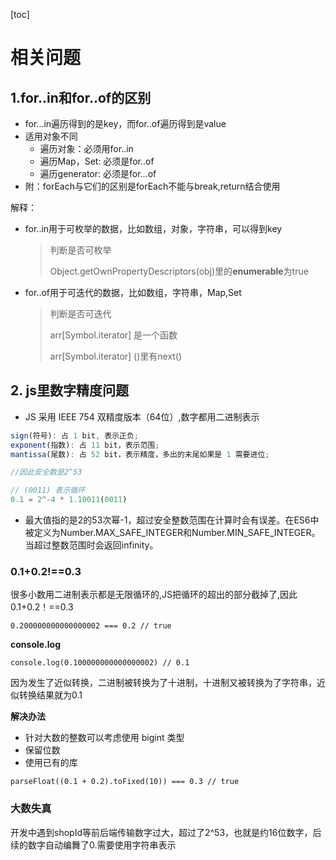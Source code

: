 [toc]

# 相关问题

## 1.for..in和for..of的区别

+ for...in遍历得到的是key，而for..of遍历得到是value
+ 适用对象不同
  + 遍历对象：必须用for..in
  + 遍历Map，Set: 必须是for..of
  + 遍历generator: 必须是for...of
+ 附：forEach与它们的区别是forEach不能与break,return结合使用

解释：

+ for..in用于可枚举的数据，比如数组，对象，字符串，可以得到key

  > 判断是否可枚举
  >
  > Object.getOwnPropertyDescriptors(obj)里的**enumerable**为true

+ for..of用于可迭代的数据，比如数组，字符串，Map,Set

  > 判断是否可迭代
  >
  > arr[Symbol.iterator] 是一个函数
  >
  > arr[Symbol.iterator] ()里有next()

## 2.  js里数字精度问题

- JS 采用 IEEE 754 双精度版本（64位）,数字都用二进制表示

```js
sign(符号): 占 1 bit, 表示正负;
exponent(指数): 占 11 bit，表示范围;
mantissa(尾数): 占 52 bit，表示精度，多出的末尾如果是 1 需要进位;

//因此安全数是2^53

// (0011) 表示循环
0.1 = 2^-4 * 1.10011(0011)
```

- 最大值指的是2的53次幂-1，超过安全整数范围在计算时会有误差。在ES6中被定义为Number.MAX_SAFE_INTEGER和Number.MIN_SAFE_INTEGER。当超过整数范围时会返回infinity。

### 0.1+0.2!==0.3

很多小数用二进制表示都是无限循环的,JS把循环的超出的部分截掉了,因此0.1+0.2！==0.3

```
0.200000000000000002 === 0.2 // true
```

**console.log**

```
console.log(0.100000000000000002) // 0.1
```

因为发生了近似转换，二进制被转换为了十进制，十进制又被转换为了字符串，近似转换结果就为0.1

**解决办法**

- 针对大数的整数可以考虑使用 bigint 类型
- 保留位数
- 使用已有的库

```
parseFloat((0.1 + 0.2).toFixed(10)) === 0.3 // true
```

### 大数失真

开发中遇到shopId等前后端传输数字过大，超过了2^53，也就是约16位数字，后续的数字自动编舞了0.需要使用字符串表示

